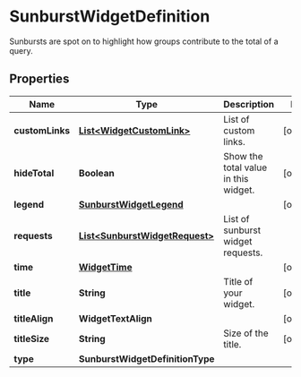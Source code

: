 

# SunburstWidgetDefinition

Sunbursts are spot on to highlight how groups contribute to the total of a query.

## Properties

Name | Type | Description | Notes
------------ | ------------- | ------------- | -------------
**customLinks** | [**List&lt;WidgetCustomLink&gt;**](WidgetCustomLink.md) | List of custom links. |  [optional]
**hideTotal** | **Boolean** | Show the total value in this widget. |  [optional]
**legend** | [**SunburstWidgetLegend**](SunburstWidgetLegend.md) |  |  [optional]
**requests** | [**List&lt;SunburstWidgetRequest&gt;**](SunburstWidgetRequest.md) | List of sunburst widget requests. | 
**time** | [**WidgetTime**](WidgetTime.md) |  |  [optional]
**title** | **String** | Title of your widget. |  [optional]
**titleAlign** | **WidgetTextAlign** |  |  [optional]
**titleSize** | **String** | Size of the title. |  [optional]
**type** | **SunburstWidgetDefinitionType** |  | 



